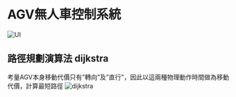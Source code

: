 # AGV無人車控制系統
![UI](https://brlin-o.github.io/AGV/Img/UI.jpg)
## 路徑規劃演算法 dijkstra
考量AGV本身移動代價只有”轉向”及”直行”，因此以這兩種物理動作時間做為移動代價，計算最短路徑
![dijkstra](https://brlin-o.github.io/AGV/Img/dijkstra.jpg)